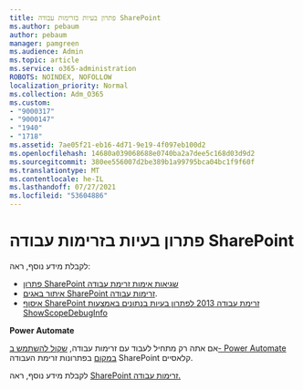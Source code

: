 ```yaml
---
title: פתרון בעיות בזרימות עבודה SharePoint
ms.author: pebaum
author: pebaum
manager: pamgreen
ms.audience: Admin
ms.topic: article
ms.service: o365-administration
ROBOTS: NOINDEX, NOFOLLOW
localization_priority: Normal
ms.collection: Adm_O365
ms.custom:
- "9000317"
- "9000147"
- "1940"
- "1718"
ms.assetid: 7ae05f21-eb16-4d71-9e19-4f097eb100d2
ms.openlocfilehash: 14680a039068688e0740ba2a7dee5c168d03d9d2
ms.sourcegitcommit: 380ee556007d2be389b1a99795bca04bc1f9f60f
ms.translationtype: MT
ms.contentlocale: he-IL
ms.lasthandoff: 07/27/2021
ms.locfileid: "53604886"
---
```

# <a name="troubleshoot-workflows-in-sharepoint"></a>פתרון בעיות בזרימות עבודה SharePoint

לקבלת מידע נוסף, ראה:

- [פתרון SharePoint שגיאות אימות זרימת עבודה](/sharepoint/dev/general-development/troubleshooting-sharepoint-server-workflow-validation-errors-in-visio)
- [איתור באגים SharePoint זרימות עבודה](/sharepoint/dev/general-development/debugging-sharepoint-server-workflows).
- [איסוף SharePoint זרימת עבודה 2013 לפתרון בעיות בנתונים באמצעות ShowScopeDebugInfo](/sharepoint/troubleshoot/workflows/gather-workflow-data)

**Power Automate**

אם אתה רק מתחיל לעבוד עם זרימות עבודה, [שקול להשתמש ב- Power Automate במקום](/power-automate/modern-approvals) בפתרונות זרימת העבודה SharePoint קלאסיים.

לקבלת מידע נוסף, ראה [SharePoint זרימות עבודה.](/alchemyinsights/sharepoint-workflows-retiring)
